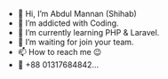 - 👋 Hi, I’m Abdul Mannan (Shihab)
- 👀 I’m addicted with Coding.
- 🌱 I’m currently learning PHP & Laravel.
- 💞️ I’m waiting for join your team.
- 📫 How to reach me 😉
- 📱 +88 01317684842...
 

